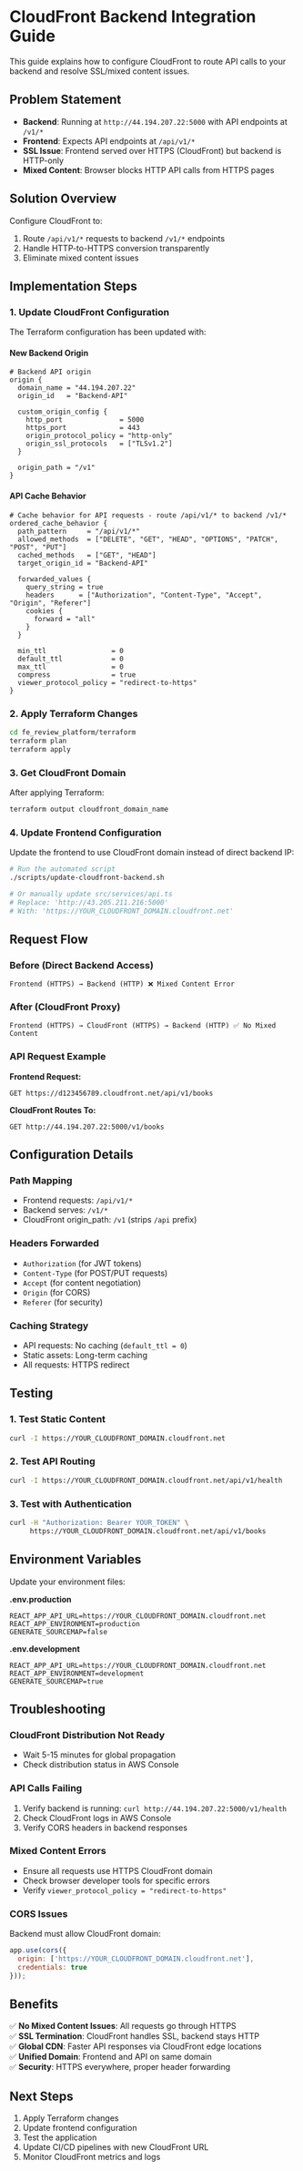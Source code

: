 # CloudFront Backend Integration Guide

This guide explains how to configure CloudFront to route API calls to your backend and resolve SSL/mixed content issues.

## Problem Statement

- **Backend**: Running at `http://44.194.207.22:5000` with API endpoints at `/v1/*`
- **Frontend**: Expects API endpoints at `/api/v1/*`
- **SSL Issue**: Frontend served over HTTPS (CloudFront) but backend is HTTP-only
- **Mixed Content**: Browser blocks HTTP API calls from HTTPS pages

## Solution Overview

Configure CloudFront to:
1. Route `/api/v1/*` requests to backend `/v1/*` endpoints
2. Handle HTTP-to-HTTPS conversion transparently
3. Eliminate mixed content issues

## Implementation Steps

### 1. Update CloudFront Configuration

The Terraform configuration has been updated with:

#### New Backend Origin
```hcl
# Backend API origin
origin {
  domain_name = "44.194.207.22"
  origin_id   = "Backend-API"
  
  custom_origin_config {
    http_port              = 5000
    https_port             = 443
    origin_protocol_policy = "http-only"
    origin_ssl_protocols   = ["TLSv1.2"]
  }
  
  origin_path = "/v1"
}
```

#### API Cache Behavior
```hcl
# Cache behavior for API requests - route /api/v1/* to backend /v1/*
ordered_cache_behavior {
  path_pattern     = "/api/v1/*"
  allowed_methods  = ["DELETE", "GET", "HEAD", "OPTIONS", "PATCH", "POST", "PUT"]
  cached_methods   = ["GET", "HEAD"]
  target_origin_id = "Backend-API"

  forwarded_values {
    query_string = true
    headers      = ["Authorization", "Content-Type", "Accept", "Origin", "Referer"]
    cookies {
      forward = "all"
    }
  }

  min_ttl                = 0
  default_ttl            = 0
  max_ttl                = 0
  compress               = true
  viewer_protocol_policy = "redirect-to-https"
}
```

### 2. Apply Terraform Changes

```bash
cd fe_review_platform/terraform
terraform plan
terraform apply
```

### 3. Get CloudFront Domain

After applying Terraform:
```bash
terraform output cloudfront_domain_name
```

### 4. Update Frontend Configuration

Update the frontend to use CloudFront domain instead of direct backend IP:

```bash
# Run the automated script
./scripts/update-cloudfront-backend.sh

# Or manually update src/services/api.ts
# Replace: 'http://43.205.211.216:5000'
# With: 'https://YOUR_CLOUDFRONT_DOMAIN.cloudfront.net'
```

## Request Flow

### Before (Direct Backend Access)
```
Frontend (HTTPS) → Backend (HTTP) ❌ Mixed Content Error
```

### After (CloudFront Proxy)
```
Frontend (HTTPS) → CloudFront (HTTPS) → Backend (HTTP) ✅ No Mixed Content
```

### API Request Example

**Frontend Request:**
```
GET https://d123456789.cloudfront.net/api/v1/books
```

**CloudFront Routes To:**
```
GET http://44.194.207.22:5000/v1/books
```

## Configuration Details

### Path Mapping
- Frontend requests: `/api/v1/*`
- Backend serves: `/v1/*`
- CloudFront origin_path: `/v1` (strips `/api` prefix)

### Headers Forwarded
- `Authorization` (for JWT tokens)
- `Content-Type` (for POST/PUT requests)
- `Accept` (for content negotiation)
- `Origin` (for CORS)
- `Referer` (for security)

### Caching Strategy
- API requests: No caching (`default_ttl = 0`)
- Static assets: Long-term caching
- All requests: HTTPS redirect

## Testing

### 1. Test Static Content
```bash
curl -I https://YOUR_CLOUDFRONT_DOMAIN.cloudfront.net
```

### 2. Test API Routing
```bash
curl -I https://YOUR_CLOUDFRONT_DOMAIN.cloudfront.net/api/v1/health
```

### 3. Test with Authentication
```bash
curl -H "Authorization: Bearer YOUR_TOKEN" \
     https://YOUR_CLOUDFRONT_DOMAIN.cloudfront.net/api/v1/books
```

## Environment Variables

Update your environment files:

**.env.production**
```
REACT_APP_API_URL=https://YOUR_CLOUDFRONT_DOMAIN.cloudfront.net
REACT_APP_ENVIRONMENT=production
GENERATE_SOURCEMAP=false
```

**.env.development**
```
REACT_APP_API_URL=https://YOUR_CLOUDFRONT_DOMAIN.cloudfront.net
REACT_APP_ENVIRONMENT=development
GENERATE_SOURCEMAP=true
```

## Troubleshooting

### CloudFront Distribution Not Ready
- Wait 5-15 minutes for global propagation
- Check distribution status in AWS Console

### API Calls Failing
1. Verify backend is running: `curl http://44.194.207.22:5000/v1/health`
2. Check CloudFront logs in AWS Console
3. Verify CORS headers in backend responses

### Mixed Content Errors
- Ensure all requests use HTTPS CloudFront domain
- Check browser developer tools for specific errors
- Verify `viewer_protocol_policy = "redirect-to-https"`

### CORS Issues
Backend must allow CloudFront domain:
```javascript
app.use(cors({
  origin: ['https://YOUR_CLOUDFRONT_DOMAIN.cloudfront.net'],
  credentials: true
}));
```

## Benefits

✅ **No Mixed Content Issues**: All requests go through HTTPS  
✅ **SSL Termination**: CloudFront handles SSL, backend stays HTTP  
✅ **Global CDN**: Faster API responses via CloudFront edge locations  
✅ **Unified Domain**: Frontend and API on same domain  
✅ **Security**: HTTPS everywhere, proper header forwarding  

## Next Steps

1. Apply Terraform changes
2. Update frontend configuration
3. Test the application
4. Update CI/CD pipelines with new CloudFront URL
5. Monitor CloudFront metrics and logs
